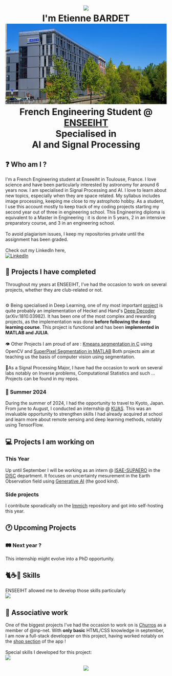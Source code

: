 <h1 align="center">

  <img src="https://capsule-render.vercel.app/api?type=waving&height=300&color=gradient&text=Hey%20There%20!&section=header&textBg=false"/>
  <br>
  I'm Etienne BARDET
  <br>
  <img src="./images/N7.jpg" alt="ENSEEIHT" height="250"/>
  <br>
  French Engineering Student @ <a href="https://www.enseeiht.fr">ENSEEIHT</a>
  <br>Specialised in<br>
  AI and Signal Processing
</h1>

## ❓ Who am I ?

I'm a French Engineering student at Enseeiht in Toulouse, France. I love science and have been particularly interested by astronomy for around 6 years now. I am specialised in Signal Processing and AI. I love to learn about new topics, especially when they are space related. My syllabus includes image processing, keeping me close to my astrophoto hobby. As a student, I use this account mostly to keep track of my coding projects starting my second year out of three in engineering school. This Engineering diploma is equivalent to a Master in Engineering : it is done in 5 years, 2 in an intensive preparatory course, and 3 in an engineering school.
<br><br>
To avoid plagiarism issues, I keep my repositories private until the assignment has been graded. 
<br><br>
Check out my LinkedIn here,
<br>
<a href="https://www.linkedin.com/in/etienne-bardet/" target="_blank" rel="noreferrer">
      <img 
        src="https://cdn-icons-png.flaticon.com/256/174/174857.png" 
        alt="LinkedIn"
        style="width: 4%; padding-right: 1em;" />
</a>
## 💼 Projects I have completed 
Throughout my years at ENSEEIHT, I've had the occasion to work on several projects, whether they are club-related or not.
<br><br>

⚙️ Being specialised in Deep Learning, one of my most important [project](https://github.com/Etienne-bdt/Deep-Decoding) is quite probably an implementation of Heckel and Hand's [Deep Decoder](https://arxiv.org/abs/1810.03982) (arXiv:1810.03982). 
It has been one of the most complex and rewarding projects, as the implementation was done **before following the deep learning course**. This project is functional and has been __implemented in MATLAB and JULIA__. <br><br>
👁️ Other Projects I am proud of are : [Kmeans segmentation in C](https://github.com/Etienne-bdt/Projet-Image) using OpenCV and [SuperPixel Segmentation in MATLAB](https://github.com/Etienne-bdt/Modelisation)
Both projects aim at teaching us the basis of computer vision using segmentation.<br><br>
📡As a Signal Processing Major, I have had the occasion to work on several labs notably on Inverse problems, Computational Statistics and such ...
Projects can be found in my repos.

### 🗾 Summer 2024

During the summer of 2024, I had the opportunity to travel to Kyoto, Japan. From june to August, I conducted an internship @ [KUAS](https://www.kuas.ac.jp/en/). This was an invaluable opportunity to strengthen skills I had already acquired at school and learn more about remote sensing and deep learning methods, notably using TensorFlow.


## 💻 Projects I am working on 

###  This Year
Up until September I will be working as an intern @ [ISAE-SUPAERO](https://isae-supaero.fr) in the [DISC](https://www.isae-supaero.fr/fr/recherche/departements/ingenierie-systemes-complexes/groupe-systemes-decisionnels-462/) department.
It focuses on uncertainty mesurement in the Earth Observation field using [Generative AI](https://en.wikipedia.org/wiki/Variational_autoencoder) (the good kind).

### Side projects 
I contribute sporadically on the [Immich](https://github.com/immich-app/immich) repository and got into self-hosting this year.

## 🕐 Upcoming Projects
### 🛤️ Next year ?

This internship might evolve into a PhD opportunity.

## 🐈☕🥐 Skills
ENSEEIHT allowed me to develop those skills particularly
<br>
<img src="https://skillicons.dev/icons?i=matlab,python,pytorch,tensorflow,git,c,cpp"/>

## 🤝 Associative work 

One of the biggest projects I've had the occasion to work on is [Churros](https://git.inpt.fr/inp-net/churros) as a member of @inp-net.
With **only basic** HTML/CSS knowledge in september, I am now a full-stack developper on this project, having worked notably on the [shop section](https://git.inpt.fr/inp-net/churros/-/merge_requests/127) of the app !
<br><br>
Special skills I developed for this project:
<br>
<img src="https://skillicons.dev/icons?i=ts,svelte,prisma,graphql,gitlab,figma" />


<div align="center">
  <img src="https://capsule-render.vercel.app/api?type=waving&height=300&color=gradient&section=footer&textBg=false">
</div>  
<!--
**Etienne-bdt/Etienne-bdt** is a ✨ _special_ ✨ repository because its `README.md` (this file) appears on your GitHub profile.

Here are some ideas to get you started:

- 🔭 I’m currently working on ...
- 🌱 I’m currently learning ...
- 👯 I’m looking to collaborate on ...
- 🤔 I’m looking for help with ...
- 💬 Ask me about ...
- 📫 How to reach me: ...
- 😄 Pronouns: ...
- ⚡ Fun fact: ...
-->
